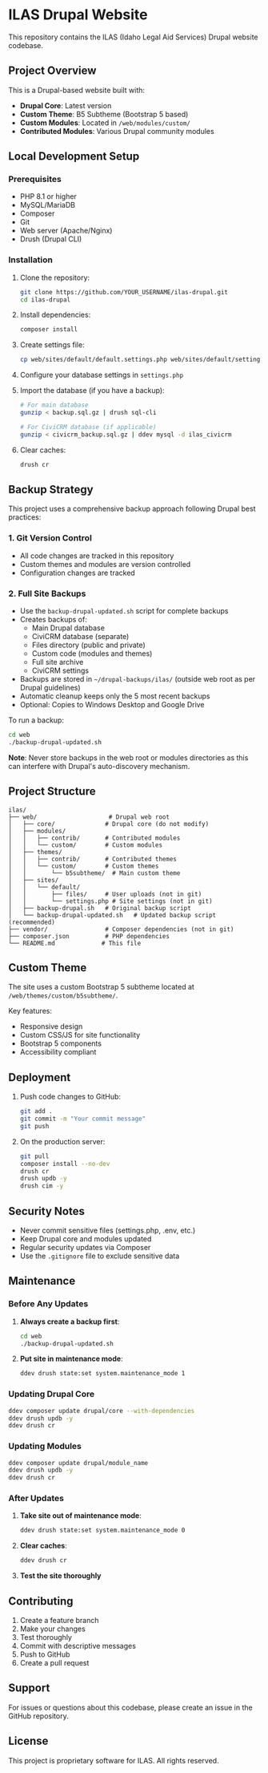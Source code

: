 # ILAS Drupal Website

This repository contains the ILAS (Idaho Legal Aid Services) Drupal website codebase.

## Project Overview

This is a Drupal-based website built with:
- **Drupal Core**: Latest version
- **Custom Theme**: B5 Subtheme (Bootstrap 5 based)
- **Custom Modules**: Located in `/web/modules/custom/`
- **Contributed Modules**: Various Drupal community modules

## Local Development Setup

### Prerequisites
- PHP 8.1 or higher
- MySQL/MariaDB
- Composer
- Git
- Web server (Apache/Nginx)
- Drush (Drupal CLI)

### Installation

1. Clone the repository:
   ```bash
   git clone https://github.com/YOUR_USERNAME/ilas-drupal.git
   cd ilas-drupal
   ```

2. Install dependencies:
   ```bash
   composer install
   ```

3. Create settings file:
   ```bash
   cp web/sites/default/default.settings.php web/sites/default/settings.php
   ```

4. Configure your database settings in `settings.php`

5. Import the database (if you have a backup):
   ```bash
   # For main database
   gunzip < backup.sql.gz | drush sql-cli
   
   # For CiviCRM database (if applicable)
   gunzip < civicrm_backup.sql.gz | ddev mysql -d ilas_civicrm
   ```

6. Clear caches:
   ```bash
   drush cr
   ```

## Backup Strategy

This project uses a comprehensive backup approach following Drupal best practices:

### 1. Git Version Control
- All code changes are tracked in this repository
- Custom themes and modules are version controlled
- Configuration changes are tracked

### 2. Full Site Backups
- Use the `backup-drupal-updated.sh` script for complete backups
- Creates backups of:
  - Main Drupal database
  - CiviCRM database (separate)
  - Files directory (public and private)
  - Custom code (modules and themes)
  - Full site archive
  - CiviCRM settings
- Backups are stored in `~/drupal-backups/ilas/` (outside web root as per Drupal guidelines)
- Automatic cleanup keeps only the 5 most recent backups
- Optional: Copies to Windows Desktop and Google Drive

To run a backup:
```bash
cd web
./backup-drupal-updated.sh
```

**Note**: Never store backups in the web root or modules directories as this can interfere with Drupal's auto-discovery mechanism.

## Project Structure

```
ilas/
├── web/                    # Drupal web root
│   ├── core/              # Drupal core (do not modify)
│   ├── modules/           
│   │   ├── contrib/       # Contributed modules
│   │   └── custom/        # Custom modules
│   ├── themes/
│   │   ├── contrib/       # Contributed themes
│   │   └── custom/        # Custom themes
│   │       └── b5subtheme/  # Main custom theme
│   ├── sites/
│   │   └── default/
│   │       ├── files/     # User uploads (not in git)
│   │       └── settings.php # Site settings (not in git)
│   ├── backup-drupal.sh   # Original backup script
│   └── backup-drupal-updated.sh   # Updated backup script (recommended)
├── vendor/                # Composer dependencies (not in git)
├── composer.json          # PHP dependencies
└── README.md             # This file
```

## Custom Theme

The site uses a custom Bootstrap 5 subtheme located at `/web/themes/custom/b5subtheme/`.

Key features:
- Responsive design
- Custom CSS/JS for site functionality
- Bootstrap 5 components
- Accessibility compliant

## Deployment

1. Push code changes to GitHub:
   ```bash
   git add .
   git commit -m "Your commit message"
   git push
   ```

2. On the production server:
   ```bash
   git pull
   composer install --no-dev
   drush cr
   drush updb -y
   drush cim -y
   ```

## Security Notes

- Never commit sensitive files (settings.php, .env, etc.)
- Keep Drupal core and modules updated
- Regular security updates via Composer
- Use the `.gitignore` file to exclude sensitive data

## Maintenance

### Before Any Updates
1. **Always create a backup first**:
   ```bash
   cd web
   ./backup-drupal-updated.sh
   ```
2. **Put site in maintenance mode**:
   ```bash
   ddev drush state:set system.maintenance_mode 1
   ```

### Updating Drupal Core
```bash
ddev composer update drupal/core --with-dependencies
ddev drush updb -y
ddev drush cr
```

### Updating Modules
```bash
ddev composer update drupal/module_name
ddev drush updb -y
ddev drush cr
```

### After Updates
1. **Take site out of maintenance mode**:
   ```bash
   ddev drush state:set system.maintenance_mode 0
   ```
2. **Clear caches**:
   ```bash
   ddev drush cr
   ```
3. **Test the site thoroughly**

## Contributing

1. Create a feature branch
2. Make your changes
3. Test thoroughly
4. Commit with descriptive messages
5. Push to GitHub
6. Create a pull request

## Support

For issues or questions about this codebase, please create an issue in the GitHub repository.

## License

This project is proprietary software for ILAS. All rights reserved.

